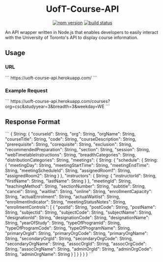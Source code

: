 <h1 align="center"> UofT-Course-API </h1>
<p align="center">
  <a href="https://www.npmjs.com/package/uoft-course-api"><img src="https://badge.fury.io/js/uoft-course-api.svg" alt="npm version"></a>
  <a href="https://travis-ci.org/jessecordeiro/UofT-Course-API"><img src="https://travis-ci.org/jessecordeiro/UofT-Course-API.svg?branch=master" alt="build status"></a>
</p>

An API wrapper written in Node.js that enables developers to easily interact with the University of Toronto's API to display course information.

<h2>Usage</h2>
<h3>URL</h3>
```
https://uoft-course-api.herokuapp.com/
```
<h3>Example Request</h3>
```
https://uoft-course-api.herokuapp.com/courses?org=csc&studyyear=3&breadth=3&weekday=WE
```


<h2>Response Format</h2>
```
{
    String: {
        "courseId": String,
        "org": String,
        "orgName": String,
        "courseTitle": String,
        "code": String,
        "courseDescription": String,
        "prerequisite": String,
        "corequisite": String,
        "exclusion": String,
        "recommendedPreparation": String,
        "section": String,
        "session": String,
        "webTimetableInstructions": String,
        "breadthCategories": String,
        "distributionCategories": String,
        "meetings": {
            String: {
                "schedule": {
                    String: {
                        "meetingDay": String,
                        "meetingStartTime": String,
                        "meetingEndTime": String,
                        "meetingScheduleId": String,
                        "assignedRoom1": String,
                        "assignedRoom2": String
                    }
                },
                "instructors": {
                  String: {
                        "instructorId": String,
                        "firstName": String,
                        "lastName": String
                    }
                  },
                "meetingId": String,
                "teachingMethod": String,
                "sectionNumber": String,
                "subtitle": String,
                "cancel": String,
                "waitlist": String,
                "online": String,
                "enrollmentCapacity": String,
                "actualEnrolment": String,
                "actualWaitlist": String,
                "enrollmentIndicator": String,
                "meetingStatusNotes": String,
                "enrollmentControls": [
                    {
                        "postId": String,
                        "postCode": String,
                        "postName": String,
                        "subjectId": String,
                        "subjectCode": String,
                        "subjectName": String,
                        "designationId": String,
                        "designationCode": String,
                        "designationName": String,
                        "yearOfStudy": String,
                        "typeOfProgramId": String,
                        "typeOfProgramCode": String,
                        "typeOfProgramName": String,
                        "primaryOrgId": String,
                        "primaryOrgCode": String,
                        "primaryOrgName": String,
                        "secondaryOrgId": String,
                        "secondaryOrgCode": String,
                        "secondaryOrgName": String,
                        "assocOrgId": String,
                        "assocOrgCode": String,
                        "assocOrgName": String,
                        "adminOrgId": String,
                        "adminOrgCode": String,
                        "adminOrgName": String
                    }
                ]
            }
        }
    }
}
```
